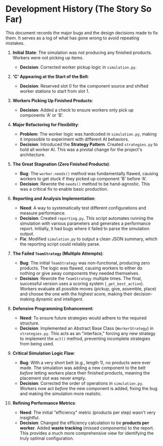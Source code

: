 # Development History (The Story So Far)

This document records the major bugs and the design decisions made to fix them. It serves as a log of what has gone wrong to avoid repeating mistakes.

1.  **Initial State**: The simulation was not producing any finished products. Workers were not picking up items.
    *   **Decision**: Corrected worker pickup logic in `simulation.py`.

2.  **'C' Appearing at the Start of the Belt**:
    *   **Decision**: Reserved slot 0 for the component source and shifted worker stations to start from slot 1.

3.  **Workers Picking Up Finished Products**:
    *   **Decision**: Added a check to ensure workers only pick up components 'A' or 'B'.

4.  **Major Refactoring for Flexibility**:
    *   **Problem**: The worker logic was hardcoded in `simulation.py`, making it impossible to experiment with different AI behaviors.
    *   **Decision**: Introduced the **Strategy Pattern**. Created `strategies.py` to hold all worker AI. This was a pivotal change for the project's architecture.

5.  **The Great Stagnation (Zero Finished Products)**:
    *   **Bug**: The `worker.needs()` method was fundamentally flawed, causing workers to get stuck if they picked up component 'B' before 'A'.
    *   **Decision**: Rewrote the `needs()` method to be hand-agnostic. This was a critical fix to enable basic production.

6.  **Reporting and Analysis Implementation**:
    *   **Need**: A way to systematically test different configurations and measure performance.
    *   **Decision**: Created `reporting.py`. This script automates running the simulation with various parameters and generates a performance report. Initially, it had bugs where it failed to parse the simulation output.
    *   **Fix**: Modified `simulation.py` to output a clean JSON summary, which the reporting script could reliably parse.

7.  **The Failed `TeamStrategy` (Multiple Attempts)**:
    *   **Bug**: The initial `TeamStrategy` was non-functional, producing zero products. The logic was flawed, causing workers to either do nothing or give away components they needed themselves.
    *   **Decision**: Rewrote the `TeamStrategy` multiple times. The final, successful version uses a scoring system (`_get_best_action`). Workers evaluate all possible moves (pickup, give, assemble, place) and choose the one with the highest score, making their decision-making dynamic and intelligent.

8.  **Defensive Programming Enhancement**:
    *   **Need**: To ensure future strategies would adhere to the required structure.
    *   **Decision**: Implemented an Abstract Base Class (`WorkerStrategy`) in `strategies.py`. This acts as an "interface," forcing any new strategy to implement the `act()` method, preventing incomplete strategies from being used.

9.  **Critical Simulation Logic Flaw**:
    *   **Bug**: With a very short belt (e.g., length 1), no products were ever made. The simulation was adding a new component to the belt *before* letting workers place their finished products, meaning the placement slot was never empty.
    *   **Decision**: Corrected the order of operations in `simulation.py`. Workers now act *before* the new component is added, fixing the bug and making the simulation more realistic.

10. **Refining Performance Metrics**:
    *   **Need**: The initial "efficiency" metric (products per step) wasn't very insightful.
    *   **Decision**: Changed the efficiency calculation to be **products per worker**. Added **waste tracking** (missed components) to the report. This provides a much more comprehensive view for identifying the truly optimal configuration.
